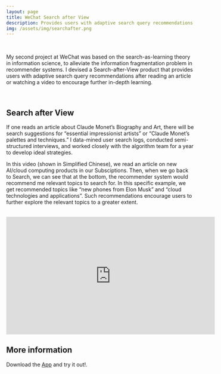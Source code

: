 ```yaml
---
layout: page
title: WeChat Search after View
description: Provides users with adaptive search query recommendations after reading an article or watching a video to encourage further in-depth learning.
img: /assets/img/searchafter.png
---
```


<br />

My second project at WeChat was based on the search-as-learning theory in information science, to alleviate the information fragmentation problem in recommender systems. I devised a Search-after-View product that provides users with adaptive search query recommendations after reading an article or watching a video to encourage further in-depth learning.

<br />

## Search after View

If one reads an article about Claude Monet’s Biography and Art, there will be search suggestions for “essential impressionist artists” or “Claude Monet’s palettes and techniques.” I data-mined user search logs, conducted semi-structured interviews, and worked closely with the algorithm team for a year to develop ideal strategies.

In this video (shown in Simplified Chinese), we read an article on new AI/cloud computing products in our Subsciptions. Then, when we go back to Search, we can see that at the bottom, the recommender system would recommend me relevant topics to search for. In this specific example, we get recommended topics like “new phones from Elon Musk” and “cloud technologies and applications”. Such recommendations encourage users to further explore the relevant topics to a greater extent.

<br />

<iframe width="560" height="315" src="https://www.youtube.com/embed/uhBGl9yAxzg" frameborder="0" gesture="media" allow="encrypted-media" allowfullscreen></iframe>
<br />

## More information

Download the [App](https://www.wechat.com) and try it out!. <br />
